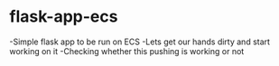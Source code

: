 # flask-app-ecs
-Simple flask app to be run on ECS
-Lets get our hands dirty and start working on it
-Checking whether this pushing is working or not 

